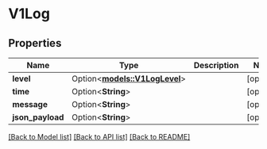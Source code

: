 # V1Log

## Properties

Name | Type | Description | Notes
------------ | ------------- | ------------- | -------------
**level** | Option<[**models::V1LogLevel**](v1LogLevel.md)> |  | [optional]
**time** | Option<**String**> |  | [optional]
**message** | Option<**String**> |  | [optional]
**json_payload** | Option<**String**> |  | [optional]

[[Back to Model list]](../README.md#documentation-for-models) [[Back to API list]](../README.md#documentation-for-api-endpoints) [[Back to README]](../README.md)


